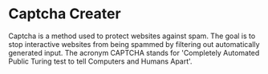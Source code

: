 # Captcha Creater
Captcha is a method used to protect websites against spam. The goal is to stop interactive websites from being spammed by filtering out automatically generated input. The acronym CAPTCHA stands for 'Completely Automated Public Turing test to tell Computers and Humans Apart'.

